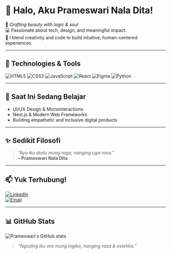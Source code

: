 # 👋 Halo, Aku Prameswari Nala Dita!

🌸 _Crafting beauty with logic & soul_  
💻 Passionate about tech, design, and meaningful impact.  
🎨 I blend creativity and code to build intuitive, human-centered experiences.

---

## 🔧 Technologies & Tools

![HTML5](https://img.shields.io/badge/-HTML5-E34F26?logo=html5&logoColor=white)
![CSS3](https://img.shields.io/badge/-CSS3-1572B6?logo=css3&logoColor=white)
![JavaScript](https://img.shields.io/badge/-JavaScript-F7DF1E?logo=javascript&logoColor=black)
![React](https://img.shields.io/badge/-React-61DAFB?logo=react&logoColor=black)
![Figma](https://img.shields.io/badge/-Figma-F24E1E?logo=figma&logoColor=white)
![Python](https://img.shields.io/badge/-Python-3776AB?logo=python&logoColor=white)

---

## 🌱 Saat Ini Sedang Belajar

- UI/UX Design & Microinteractions  
- Next.js & Modern Web Frameworks  
- Building empathetic and inclusive digital products  

---

## ✨ Sedikit Filosofi

> _“Ayu iku dudu mung raga, nanging uga rasa.”_  
> **– Prameswari Nala Dita**

---

## 📫 Yuk Terhubung!

[![LinkedIn](https://img.shields.io/badge/-LinkedIn-0077B5?logo=linkedin&logoColor=white)](https://linkedin.com/in/prameswari-nala-dita)  
[![Email](https://img.shields.io/badge/-Email-D14836?logo=gmail&logoColor=white)](mailto:prameswari.nala@email.com)

---

## 📊 GitHub Stats

![Prameswari's GitHub stats](https://github-readme-stats.vercel.app/api?username=**your-username-here**&show_icons=true&theme=radical)

> _“Ngoding iku ora mung logika, nanging rasa & estetika.”_
